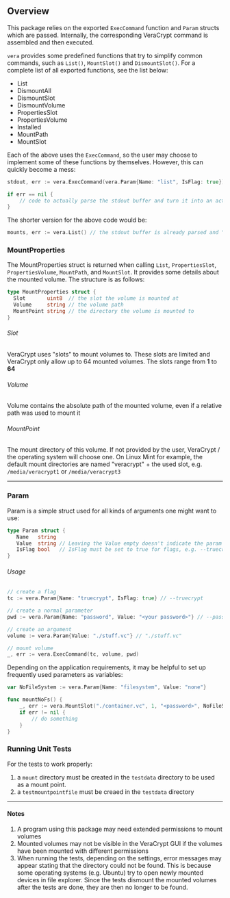 ## Overview

This package relies on the exported `ExecCommand` function and `Param` structs which are passed. Internally, the corresponding 
VeraCrypt command is assembled and then executed.  

`vera` provides some predefined functions that try to simplify common commands, such as `List()`, `MountSlot()` and 
`DismountSlot()`. For a complete list of all exported functions, see the list below:

* List
* DismountAll
* DismountSlot
* DismountVolume
* PropertiesSlot
* PropertiesVolume
* Installed
* MountPath
* MountSlot

Each of the above uses the `ExecCommand`, so the user may choose to implement some of these functions by 
themselves. However, this can quickly become a mess: 
```go
stdout, err := vera.ExecCommand(vera.Param{Name: "list", IsFlag: true})

if err == nil {
    // code to actually parse the stdout buffer and turn it into an actual list
}
```
The shorter version for the above code would be:
```go
mounts, err := vera.List() // the stdout buffer is already parsed and "mounts" contains a list of MountProperties
```

### MountProperties

The MountProperties struct is returned when calling `List`, `PropertiesSlot`, `PropertiesVolume`, `MountPath`, and `MountSlot`. It 
provides some details about the mounted volume. The structure is as follows:

```go
type MountProperties struct {
  Slot       uint8  // the slot the volume is mounted at
  Volume     string // the volume path
  MountPoint string // the directory the volume is mounted to
}
```

###### Slot

VeraCrypt uses "slots" to mount volumes to. These slots are limited and VeraCrypt only allow up to 64 mounted volumes. 
The slots range from **1** to **64**

###### Volume

Volume contains the absolute path of the mounted volume, even if a relative path was used to mount it

###### MountPoint

The mount directory of this volume. If not provided by the user, VeraCrypt / the operating system will choose one. On 
Linux Mint for example, the default mount directories are named "veracrypt" + the used slot, e.g. `/media/veracrypt1` or 
`/media/veracrypt3`

---

### Param

Param is a simple struct used for all kinds of arguments one might want to use:

```go
type Param struct {
   Name   string
   Value  string // Leaving the Value empty doesn't indicate the param is a flag, use IsFlag instead
   IsFlag bool   // IsFlag must be set to true for flags, e.g. --truecrypt or --version
}
```
###### Usage
```go
// create a flag
tc := vera.Param{Name: "truecrypt", IsFlag: true} // --truecrypt

// create a normal parameter
pwd := vera.Param{Name: "password", Value: "<your password>"} // --password="<your password>"

// create an argument
volume := vera.Param{Value: "./stuff.vc"} // "./stuff.vc"

// mount volume
_, err := vera.ExecCommand(tc, volume, pwd)
```

Depending on the application requirements, it may be helpful to set up frequently used parameters as variables:
```go
var NoFileSystem := vera.Param{Name: "filesystem", Value: "none"}

func mountNoFs() {
    _, err := vera.MountSlot("./container.vc", 1, "<password>", NoFileSystem)
    if err != nil { 
        // do something
    }
}
```

### Running Unit Tests
For the tests to work properly:
1. a `mount` directory must be created in the `testdata` directory to be used as a mount point.
2. a `testmountpointfile` must be creaed in the `testdata` directory

---
#### Notes

1. A program using this package may need extended permissions to mount volumes
2. Mounted volumes may not be visible in the VeraCrypt GUI if the volumes have been mounted with different permissions
3. When running the tests, depending on the settings, error messages may appear stating that the directory could
   not be found. This is because some operating systems (e.g. Ubuntu) try to open newly mounted devices in file
   explorer. Since the tests dismount the mounted volumes after the tests are done, they are then no longer to be found.
